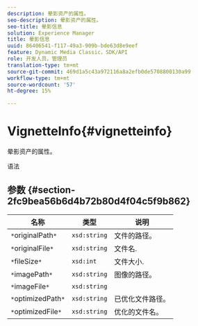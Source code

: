 ```yaml
---
description: 晕影资产的属性。
seo-description: 晕影资产的属性。
seo-title: 晕影信息
solution: Experience Manager
title: 晕影信息
uuid: 86406541-f117-49a3-909b-bde63d8e9eef
feature: Dynamic Media Classic，SDK/API
role: 开发人员，管理员
translation-type: tm+mt
source-git-commit: 469d1a5c43a972116a8a2efb0de5708800130a99
workflow-type: tm+mt
source-wordcount: '57'
ht-degree: 15%

---
```



# VignetteInfo{#vignetteinfo}

晕影资产的属性。

语法

## 参数 {#section-2fc9bea56b6d4b72b80d4f04c5f9b862}

| 名称 | 类型 | 说明 |
|---|---|---|
| `*`originalPath`*` | `xsd:string` | 文件的路径。 |
| `*`originalFile`*` | `xsd:string` | 文件名. |
| `*`fileSize`*` | `xsd:int` | 文件大小. |
| `*`imagePath`*` | `xsd:string` | 图像的路径。 |
| `*`imageFile`*` | `xsd:string` |  |
| `*`optimizedPath`*` | `xsd:string` | 已优化文件路径。 |
| `*`optimizedFile`*` | `xsd:string` | 优化的文件名。 |

